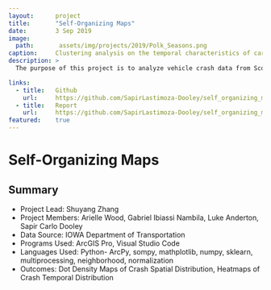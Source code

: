 ```yaml
---
layout:      project
title:       "Self-Organizing Maps"
date:        3 Sep 2019
image:
  path:       assets/img/projects/2019/Polk_Seasons.png
caption:     Clustering analysis on the temporal characteristics of car crashes.
description: >
  The purpose of this project is to analyze vehicle crash data from Scott and Polk county, Iowa for spatio-temporal trends. Using unsupervised machine learning and self-organizing heatmaps, trends in crash date and time can be found. By combining these trends with spatial distributions in ArcGIS Pro, the heatmaps can be transformed into dot density maps with varying color scale.

links:
  - title:   Github
    url:     https://github.com/SapirLastimoza-Dooley/self_organizing_maps
  - title:   Report
    url:     https://github.com/SapirLastimoza-Dooley/self_organizing_maps/blob/main/reports/final_report.pdf
featured:    true
---
```

# Self-Organizing Maps

## Summary
* Project Lead: Shuyang Zhang
* Project Members: Arielle Wood, Gabriel Ibiassi Nambila, Luke Anderton, Sapir Carlo Dooley
* Data Source: IOWA Department of Transportation
* Programs Used: ArcGIS Pro, Visual Studio Code
* Languages Used: Python- ArcPy, sompy, mathplotlib, numpy, sklearn, multiprocessing, neighborhood, normalization
* Outcomes: Dot Density Maps of Crash Spatial Distribution, Heatmaps of Crash Temporal Distribution
